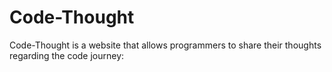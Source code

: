 # Code-Thought

Code-Thought is a website that allows programmers to share their thoughts regarding the code journey: 
